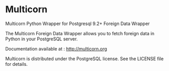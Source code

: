 Multicorn
=========

Multicorn Python Wrapper for Postgresql 9.2+ Foreign Data Wrapper

The Multicorn Foreign Data Wrapper allows you to fetch foreign data in Python in your PostgreSQL server.

Documentation available at : http://multicorn.org

Multicorn is distributed under the PostgreSQL license. See the LICENSE file for
details. 
